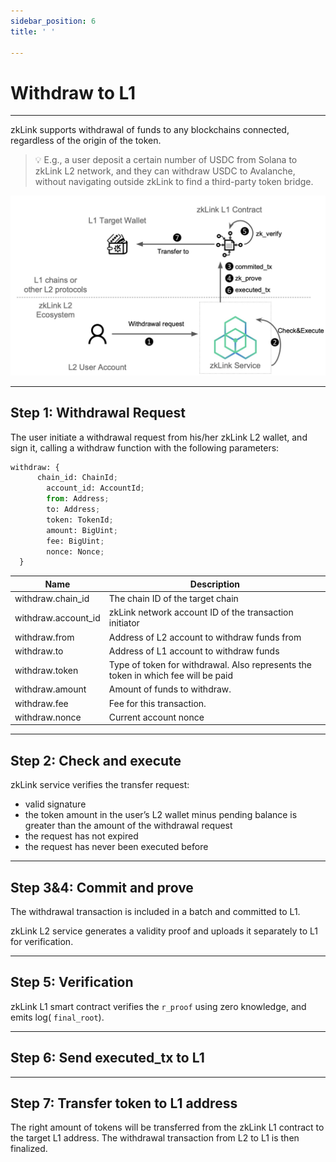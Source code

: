 ```yaml
---
sidebar_position: 6
title: ' '

---
```


# Withdraw to L1

---

zkLink supports withdrawal of funds to any blockchains connected, regardless of the origin of the token.


> 💡 E.g., a user deposit a certain number of USDC from Solana to zkLink L2 network, and they can withdraw USDC to Avalanche, without navigating outside zkLink to find a third-party token bridge.

![Withdrawal Flow](../../static/img/flow-withdraw.jpg)

---
## Step 1: Withdrawal Request

The user initiate a withdrawal request from his/her zkLink L2 wallet, and sign it, calling a withdraw function with the following parameters:

```python
withdraw: {
	  chain_id: ChainId;
		account_id: AccountId;
		from: Address;
		to: Address;
		token: TokenId;
		amount: BigUint;
		fee: BigUint;
		nonce: Nonce;
  }
```

| Name | Description |
| --- | --- |
| withdraw.chain_id | The chain ID of the target chain |
| withdraw.account_id | zkLink network account ID of the transaction initiator |
| withdraw.from | Address of L2 account to withdraw funds from |
| withdraw.to | Address of L1 account to withdraw funds |
| withdraw.token | Type of token for withdrawal. Also represents the token in which fee will be paid |
| withdraw.amount | Amount of funds to withdraw. |
| withdraw.fee | Fee for this transaction. |
| withdraw.nonce | Current account nonce |

---
## Step 2: Check and execute

zkLink service verifies the transfer request:

- valid signature
- the token amount in the user’s L2 wallet minus pending balance is greater than the amount of the withdrawal request
- the request has not expired
- the request has never been executed before

---
## Step 3&4: Commit and prove

The withdrawal transaction is included in a batch and committed to L1.

zkLink L2 service generates a validity proof and uploads it separately to L1 for verification.

---
## Step 5: Verification

zkLink L1 smart contract verifies the `r_proof` using zero knowledge, and emits log( `final_root`).

---
## Step 6: Send executed_tx to L1

---
## Step 7: Transfer token to L1 address

The right amount of tokens will be transferred from the zkLink L1 contract to the target L1 address. The withdrawal transaction from L2 to L1 is then finalized.
